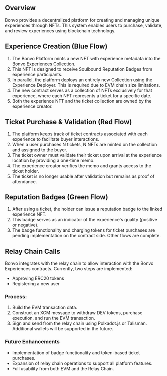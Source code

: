 ## Overview
Bonvo provides a decentralized platform for creating and managing unique experiences through NFTs. This system enables users to purchase, validate, and review experiences using blockchain technology.

## Experience Creation (Blue Flow)
1. The Bonvo Platform mints a new NFT with experience metadata into the Bonvo Experiences Collection.
2. This NFT is designed to receive Soulbound Reputation Badges from experience participants.
3. In parallel, the platform deploys an entirely new Collection using the Experience Deployer. This is required due to EVM chain size limitations.
4. The new contract serves as a collection of NFTs exclusively for that experience, where each NFT represents a ticket for a specific date.
5. Both the experience NFT and the ticket collection are owned by the experience creator.

## Ticket Purchase & Validation (Red Flow)
1. The platform keeps track of ticket contracts associated with each experience to facilitate buyer interactions.
2. When a user purchases N tickets, N NFTs are minted on the collection and assigned to the buyer.
3. The ticket owner must validate their ticket upon arrival at the experience location by providing a one-time memo.
4. The experience creator verifies the memo and grants access to the ticket holder.
5. The ticket is no longer usable after validation but remains as proof of attendance.

## Reputation Badges (Green Flow)
1. After using a ticket, the holder can issue a reputation badge to the linked experience NFT.
2. This badge serves as an indicator of the experience's quality (positive or negative).
3. The badge functionality and charging tokens for ticket purchases are pending implementation on the contract side. Other flows are complete.

## Relay Chain Calls
Bonvo integrates with the relay chain to allow interaction with the Bonvo Experiences contracts. Currently, two steps are implemented:
- Approving ERC20 tokens
- Registering a new user

### Process:
1. Build the EVM transaction data.
2. Construct an XCM message to withdraw DEV tokens, purchase execution, and run the EVM transaction.
3. Sign and send from the relay chain using Polkadot.js or Talisman. Additional wallets will be supported in the future.

### Future Enhancements
- Implementation of badge functionality and token-based ticket purchases.
- Expansion of relay chain operations to support all platform features.
- Full usability from both EVM and the Relay Chain.




